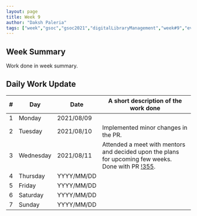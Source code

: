 ```yaml
---
layout: page
title: Week 9
author: "Daksh Paleria"
tags: ["week","gsoc","gsoc2021","digitalLibraryManagement","week#9","eval#2"]
---
```


## Week Summary

 
Work done in week summary.

## Daily Work Update

|\#|Day|Date|A short description of the work done|  
|---	|---	|---	|---	|  
|1   	| Monday 	|   2021/08/09	|  |  
|2   	| Tuesday  	|   2021/08/10	| Implemented minor changes in the PR. |  
|3   	| Wednesday  	|  2021/08/11 	| Attended a meet with mentors and decided upon the plans for upcoming few weeks. Done with PR [!355](https://gitlab.com/cdli/framework/-/merge_requests/355).|  
|4   	| Thursday  	|   YYYY/MM/DD	|  |  
|5   	| Friday  	|   YYYY/MM/DD	|  |  
|6   	| Saturday  	|   YYYY/MM/DD	| 	|  
|7   	| Sunday  	|   YYYY/MM/DD	|  |  

